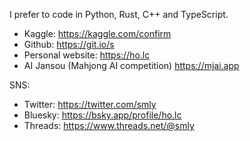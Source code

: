 I prefer to code in Python, Rust, C++ and TypeScript.

* Kaggle: https://kaggle.com/confirm
* Github: https://git.io/s
* Personal website: https://ho.lc
* AI Jansou (Mahjong AI competition) https://mjai.app

SNS:

* Twitter: https://twitter.com/smly
* Bluesky: https://bsky.app/profile/ho.lc
* Threads: https://www.threads.net/@smly
